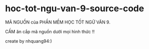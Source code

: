 # hoc-tot-ngu-van-9-source-code


MÃ NGUỒN của PHẦN MỀM HỌC TỐT NGỮ VĂN 9.

CẤM ăn cắp mã nguồn dưới mọi hình thức !!

create by nhquang94:) 
